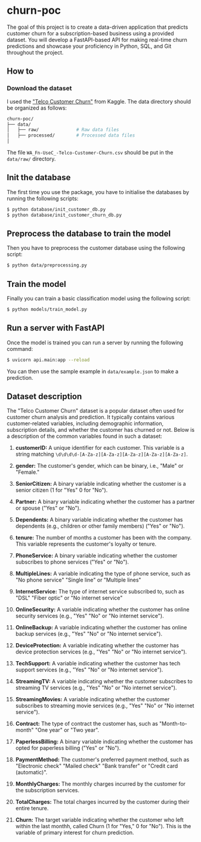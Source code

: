 # churn-poc

The goal of this project is to create a data-driven application that predicts customer churn for a subscription-based business using a provided dataset. You will develop a FastAPI-based API for making real-time churn predictions and showcase your proficiency in Python, SQL, and Git throughout the project.

## How to

### Download the dataset

I used the ["Telco Customer Churn"](https://www.kaggle.com/datasets/blastchar/telco-customer-churn) from Kaggle. The data directory should be organized as follows:

```bash
churn-poc/
├── data/
│   ├── raw/              # Raw data files
│   ├── processed/        # Processed data files
│
```

The file `WA_Fn-UseC_-Telco-Customer-Churn.csv` should be put in the `data/raw/` directory.

## Init the database

The first time you use the package, you have to initialise the databases by running the following scripts:

```bash
$ python database/init_customer_db.py
$ python database/init_customer_churn_db.py
```

## Preprocess the database to train the model

Then you have to preprocess the customer database using the following script:

```bash
$ python data/preprocessing.py
```

## Train the model

Finally you can train a basic classification model using the following script:

```bash
$ python models/train_model.py
```

## Run a server with FastAPI

Once the model is trained you can run a server by running the following command:

```bash
$ uvicorn api.main:app --reload
```

You can then use the sample example in `data/example.json` to make a prediction.

## Dataset description

The "Telco Customer Churn" dataset is a popular dataset often used for customer churn analysis and prediction. It typically contains various customer-related variables, including demographic information, subscription details, and whether the customer has churned or not. Below is a description of the common variables found in such a dataset:

1. **customerID:** A unique identifier for each customer. This variable is a string matching `\d\d\d\d-[A-Za-z][A-Za-z][A-Za-z][A-Za-z][A-Za-z]`.

2. **gender:** The customer's gender, which can be binary, i.e., "Male" or "Female."

3. **SeniorCitizen:** A binary variable indicating whether the customer is a senior citizen (1 for "Yes" 0 for "No").

4. **Partner:** A binary variable indicating whether the customer has a partner or spouse ("Yes" or "No").

5. **Dependents:** A binary variable indicating whether the customer has dependents (e.g., children or other family members) ("Yes" or "No").

6. **tenure:** The number of months a customer has been with the company. This variable represents the customer's loyalty or tenure.

7. **PhoneService:** A binary variable indicating whether the customer subscribes to phone services ("Yes" or "No").

8. **MultipleLines:** A variable indicating the type of phone service, such as "No phone service" "Single line" or "Multiple lines"

9. **InternetService:** The type of internet service subscribed to, such as "DSL" "Fiber optic" or "No internet service"

10. **OnlineSecurity:** A variable indicating whether the customer has online security services (e.g., "Yes" "No" or "No internet service").

11. **OnlineBackup:** A variable indicating whether the customer has online backup services (e.g., "Yes" "No" or "No internet service").

12. **DeviceProtection:** A variable indicating whether the customer has device protection services (e.g., "Yes" "No" or "No internet service").

13. **TechSupport:** A variable indicating whether the customer has tech support services (e.g., "Yes" "No" or "No internet service").

14. **StreamingTV:** A variable indicating whether the customer subscribes to streaming TV services (e.g., "Yes" "No" or "No internet service").

15. **StreamingMovies:** A variable indicating whether the customer subscribes to streaming movie services (e.g., "Yes" "No" or "No internet service").

16. **Contract:** The type of contract the customer has, such as "Month-to-month" "One year" or "Two year".

17. **PaperlessBilling:** A binary variable indicating whether the customer has opted for paperless billing ("Yes" or "No").

18. **PaymentMethod:** The customer's preferred payment method, such as "Electronic check" "Mailed check" "Bank transfer" or "Credit card (automatic)".

19. **MonthlyCharges:** The monthly charges incurred by the customer for the subscription services.

20. **TotalCharges:** The total charges incurred by the customer during their entire tenure.

21. **Churn:** The target variable indicating whether the customer who left within the last monthh, called Churn (1 for "Yes," 0 for "No"). This is the variable of primary interest for churn prediction.
